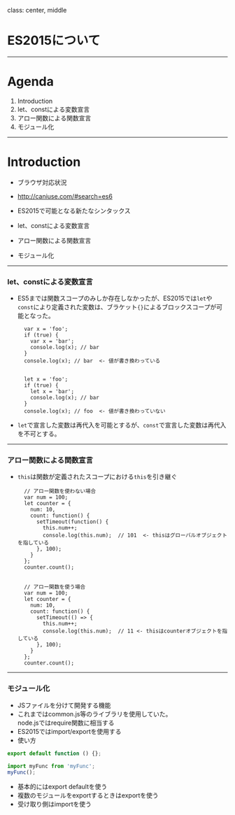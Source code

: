 class: center, middle

# ES2015について

---

# Agenda

1. Introduction
1. let、constによる変数宣言
1. アロー関数による関数宣言
1. モジュール化

---

# Introduction

- ブラウザ対応状況
 - http://caniuse.com/#search=es6


- ES2015で可能となる新たなシンタックス
 - let、constによる変数宣言
 - アロー関数による関数宣言
 - モジュール化


---

### let、constによる変数宣言

- ES5までは関数スコープのみしか存在しなかったが、ES2015では`let`や`const`により定義された変数は、ブラケット`{}`によるブロックスコープが可能となった。


        var x = 'foo';
        if (true) {
          var x = 'bar';
          console.log(x); // bar
        }
        console.log(x); // bar  <- 値が書き換わっている


        let x = 'foo';
        if (true) {
          let x = 'bar';
          console.log(x); // bar
        }
        console.log(x); // foo  <- 値が書き換わっていない

- `let`で宣言した変数は再代入を可能とするが、`const`で宣言した変数は再代入を不可とする。

---

### アロー関数による関数宣言

- `this`は関数が定義されたスコープにおける`this`を引き継ぐ


        // アロー関数を使わない場合
        var num = 100;
        let counter = {
          num: 10,
          count: function() {
            setTimeout(function() {
              this.num++;
              console.log(this.num);  // 101  <- thisはグローバルオブジェクトを指している
            }, 100);
          }
        };
        counter.count();


        // アロー関数を使う場合
        var num = 100;
        let counter = {
          num: 10,
          count: function() {
            setTimeout(() => {
              this.num++;
              console.log(this.num);  // 11 <- thisはcounterオブジェクトを指している
            }, 100);
          }
        };
        counter.count();

---

### モジュール化

- JSファイルを分けて開発する機能
- これまではcommon.js等のライブラリを使用していた。  
node.jsではrequire関数に相当する
- ES2015ではimport/exportを使用する
- 使い方  

```javascript:myFunc.js
export default function () {};
```

```javascript:main.js
import myFunc from 'myFunc';
myFunc();
```

- 基本的にはexport defaultを使う
- 複数のモジュールをexportするときはexportを使う
- 受け取り側はimportを使う
